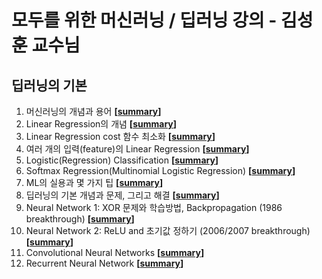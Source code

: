 # 모두를 위한 머신러닝 / 딥러닝 강의 - 김성훈 교수님

## 딥러닝의 기본
1. 머신러닝의 개념과 용어 **[[summary](https://github.com/sa11k/Deep_Learning/blob/master/%EB%A8%B8%EC%8B%A0%EB%9F%AC%EB%8B%9D%EC%9D%98%20%EA%B0%9C%EB%85%90%EA%B3%BC%20%EC%9A%A9%EC%96%B4.md)]**
2. Linear Regression의 개념 **[[summary](https://github.com/sa11k/Deep_Learning/blob/master/Linear%20Regression%EC%9D%98%20%EA%B0%9C%EB%85%90.md)]**
3. Linear Regression cost 함수 최소화 **[[summary](https://github.com/sa11k/Deep_Learning/blob/master/Linear%20Regression%20cost%20%ED%95%A8%EC%88%98%20%EC%B5%9C%EC%86%8C%ED%99%94.md)]**
4. 여러 개의 입력(feature)의 Linear Regression **[[summary](https://github.com/sa11k/Deep_Learning/blob/master/%EC%97%AC%EB%9F%AC%20%EA%B0%9C%EC%9D%98%20%EC%9E%85%EB%A0%A5(feature)%EC%9D%98%20Linear%20Regression.md)]**
5. Logistic(Regression) Classification **[[summary](https://github.com/sa11k/Deep_Learning/blob/master/Logistic(Regression)%20Classification.md)]**
6. Softmax Regression(Multinomial Logistic Regression) **[[summary](https://github.com/sa11k/Deep_Learning/blob/master/Softmax%20Regression(Multinomial%20Logistic%20Regression).md)]**
7. ML의 실용과 몇 가지 팁 **[[summary](https://github.com/sa11k/Deep_Learning/blob/master/ML%EC%9D%98%20%EC%8B%A4%EC%9A%A9%EA%B3%BC%20%EB%AA%87%20%EA%B0%80%EC%A7%80%20%ED%8C%81.md)]**
8. 딥러닝의 기본 개념과 문제, 그리고 해결 **[[summary]()]**
9. Neural Network 1: XOR 문제와 학습방법, Backpropagation (1986 breakthrough) **[[summary]()]**
10. Neural Network 2: ReLU and 초기값 정하기 (2006/2007 breakthrough) **[[summary]()]**
11. Convolutional Neural Networks **[[summary]()]**
12. Recurrent Neural Network **[[summary]()]**